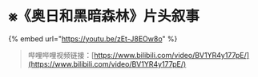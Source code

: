 # ⨳《奥日和黑暗森林》片头叙事

{% embed url="https://youtu.be/zEt-J8EOw8o" %}

> 哔哩哔哩视频链接：[https://www.bilibili.com/video/BV1YR4y177pE/](https://www.bilibili.com/video/BV1YR4y177pE/)

